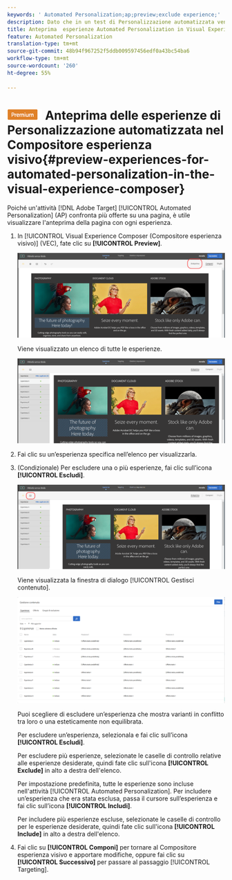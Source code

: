 ```yaml
---
keywords: ' Automated Personalization;ap;preview;exclude experience;'
description: Dato che in un test di Personalizzazione automatizzata vengono messe a confronto più offerte in una pagina, è utile visualizzare un’anteprima della pagina con ogni esperienza.
title: Anteprima  esperienze Automated Personalization in Visual Experience Composer (VEC)
feature: Automated Personalization
translation-type: tm+mt
source-git-commit: 48b94f967252f5ddb009597456edf0a43bc54ba6
workflow-type: tm+mt
source-wordcount: '260'
ht-degree: 55%

---
```



# ![PREMIUM](/help/assets/premium.png) Anteprima delle esperienze di Personalizzazione automatizzata nel Compositore esperienza visivo{#preview-experiences-for-automated-personalization-in-the-visual-experience-composer}

Poiché un&#39;attività [!DNL Adobe Target] [!UICONTROL  Automated Personalization] (AP) confronta più offerte su una pagina, è utile visualizzare l&#39;anteprima della pagina con ogni esperienza.

1. In [!UICONTROL Visual Experience Composer (Compositore esperienza visivo)] (VEC), fate clic su **[!UICONTROL Preview]**.

   ![Icona Anteprima](/help/c-activities/t-automated-personalization/assets/preview.png)

   Viene visualizzato un elenco di tutte le esperienze.

   ![Anteprima esperienze](/help/c-activities/t-automated-personalization/assets/ap_preview-new.png)

1. Fai clic su un’esperienza specifica nell’elenco per visualizzarla.

1. (Condizionale) Per escludere una o più esperienze, fai clic sull’icona **[!UICONTROL Escludi]**.

   ![Icona Escludi](/help/c-activities/t-automated-personalization/assets/ap_exclude-new.png)

   Viene visualizzata la finestra di dialogo [!UICONTROL Gestisci contenuto].

   ![Finestra di dialogo Gestione contenuto](/help/c-activities/t-automated-personalization/assets/preview-exclude.png)

   Puoi scegliere di escludere un’esperienza che mostra varianti in conflitto tra loro o una esteticamente non equilibrata.

   Per escludere un’esperienza, selezionala e fai clic sull’icona **[!UICONTROL Escludi]**.

   Per escludere più esperienze, selezionate le caselle di controllo relative alle esperienze desiderate, quindi fate clic sull&#39;icona **[!UICONTROL Exclude]** in alto a destra dell&#39;elenco.

   Per impostazione predefinita, tutte le esperienze sono incluse nell&#39;attività [!UICONTROL  Automated Personalization]. Per includere un’esperienza che era stata esclusa, passa il cursore sull’esperienza e fai clic sull’icona **[!UICONTROL Includi]**.

   Per includere più esperienze escluse, selezionate le caselle di controllo per le esperienze desiderate, quindi fate clic sull&#39;icona **[!UICONTROL Include]** in alto a destra dell&#39;elenco.

1. Fai clic su **[!UICONTROL Componi]** per tornare al Compositore esperienza visivo e apportare modifiche, oppure fai clic su **[!UICONTROL Successivo]** per passare al passaggio [!UICONTROL Targeting].

